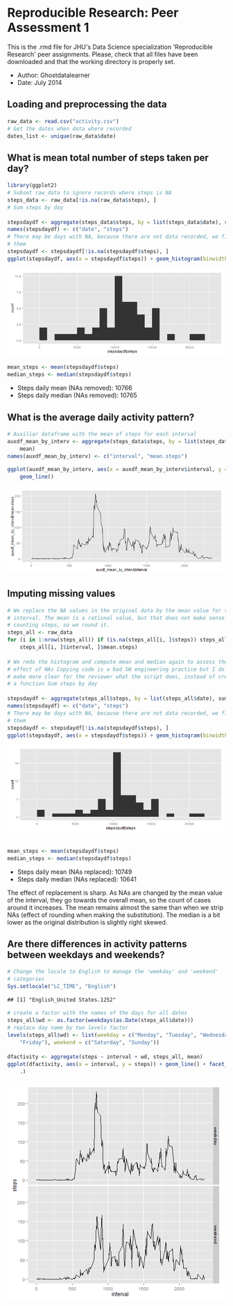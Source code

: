 # Reproducible Research: Peer Assessment 1

This is the .rmd file for JHU's Data Science specialization 'Reproducible Research' peer assignments. Please, check that all files have been downloaded and that the working directory is properly set.
* Author: Ghostdatalearner
* Date: July 2014


## Loading and preprocessing the data



```r
raw_data <- read.csv("activity.csv")
# Get the dates when data where recorded
dates_list <- unique(raw_data$date)
```




## What is mean total number of steps taken per day?

```r
library(ggplot2)
# Subset raw_data to ignore records where steps is NA
steps_data <- raw_data[!is.na(raw_data$steps), ]
# Sum steps by day

stepsdaydf <- aggregate(steps_data$steps, by = list(steps_data$date), sum)
names(stepsdaydf) <- c("date", "steps")
# There may be days with NA, because there are not data recorded, we filter
# them
stepsdaydf <- stepsdaydf[!is.na(stepsdaydf$steps), ]
ggplot(stepsdaydf, aes(x = stepsdaydf$steps)) + geom_histogram(binwidth = 1000)
```

![plot of chunk unnamed-chunk-2](figure/unnamed-chunk-2.png) 

```r
mean_steps <- mean(stepsdaydf$steps)
median_steps <- median(stepsdaydf$steps)
```

* Steps daily mean (NAs removed): 10766
* Steps daily median (NAs removed): 10765


## What is the average daily activity pattern?

```r
# Auxiliar dataframe with the mean of steps for each interval
auxdf_mean_by_interv <- aggregate(steps_data$steps, by = list(steps_data$interval), 
    mean)
names(auxdf_mean_by_interv) <- c("interval", "mean.steps")
```


```r
ggplot(auxdf_mean_by_interv, aes(x = auxdf_mean_by_interv$interval, y = auxdf_mean_by_interv$mean.steps)) + 
    geom_line()
```

![plot of chunk unnamed-chunk-4](figure/unnamed-chunk-4.png) 


## Imputing missing values

```r
# We replace the NA values in the original data by the mean value for that
# interval. The mean is a rational value, but that does not make sense
# counting steps, so we round it.
steps_all <- raw_data
for (i in 1:nrow(steps_all)) if (is.na(steps_all[i, ]$steps)) steps_all[i, ]$steps = as.integer(auxdf_mean_by_interv[auxdf_mean_by_interv$interval == 
    steps_all[i, ]$interval, ]$mean.steps)

# We redo the histogram and compute mean and median again to assess the
# effect of NAs Copying code is a bad SW engineering practice but I do it to
# make more clear for the reviewer what the script does, instead of creating
# a function Sum steps by day

stepsdaydf <- aggregate(steps_all$steps, by = list(steps_all$date), sum)
names(stepsdaydf) <- c("date", "steps")
# There may be days with NA, because there are not data recorded, we filter
# them
stepsdaydf <- stepsdaydf[!is.na(stepsdaydf$steps), ]
ggplot(stepsdaydf, aes(x = stepsdaydf$steps)) + geom_histogram(binwidth = 1000)
```

![plot of chunk unnamed-chunk-5](figure/unnamed-chunk-5.png) 

```r

mean_steps <- mean(stepsdaydf$steps)
median_steps <- median(stepsdaydf$steps)
```

* Steps daily mean (NAs replaced): 10749
* Steps daily median (NAs replaced): 10641

The effect of replacement is sharp. As NAs are changed by the mean value of the interval, they go towards the overall mean, so the count of cases around it increases. The mean remains almost the same than when
we strip NAs (effect of rounding when making the substitution). The median is a bit lower as the original
distribution is slightly right skewed.


## Are there differences in activity patterns between weekdays and weekends?


```r
# Change the locale to English to manage the 'weekday' and 'weekend'
# categories
Sys.setlocale("LC_TIME", "English")
```

```
## [1] "English_United States.1252"
```

```r
# create a factor with the names of the days for all dates
steps_all$wd <- as.factor(weekdays(as.Date(steps_all$date)))
# replace day name by two levels factor
levels(steps_all$wd) <- list(weekday = c("Monday", "Tuesday", "Wednesday", "Thursday", 
    "Friday"), weekend = c("Saturday", "Sunday"))

dfactivity <- aggregate(steps ~ interval + wd, steps_all, mean)
ggplot(dfactivity, aes(x = interval, y = steps)) + geom_line() + facet_grid(wd ~ 
    .)
```

![plot of chunk unnamed-chunk-6](figure/unnamed-chunk-6.png) 

